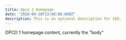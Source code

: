 ```yaml
---
title: Opco 1 Homepage
date: "2020-09-28T13:00:00.000Z"
description: This is an optional description for SEO.
---
```


OPCO 1 homepage content, currently the "body"